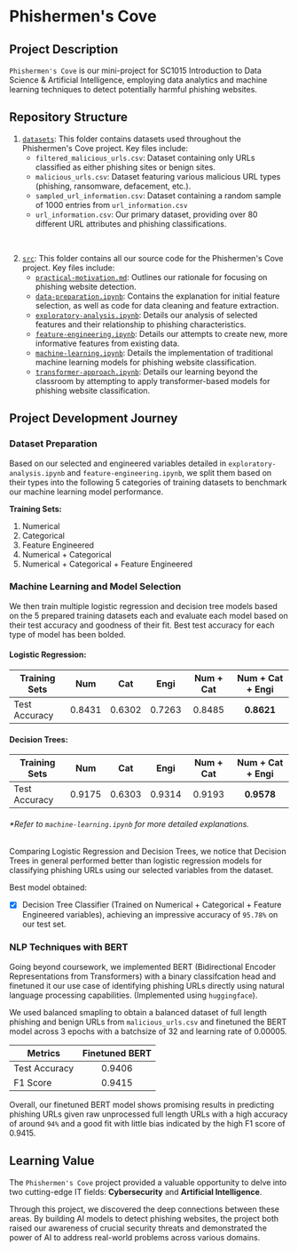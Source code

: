# Phishermen's Cove


## Project Description

`Phishermen's Cove` is our mini-project for SC1015 Introduction to Data Science & Artificial Intelligence, employing data analytics and machine learning techniques to detect potentially harmful phishing websites.


## Repository Structure

1. [`datasets`](https://github.com/aidanfora/Phishermens-Cove/tree/main/datasets): This folder contains datasets used throughout the Phishermen's Cove project. Key files include:
    - `filtered_malicious_urls.csv`: Dataset containing only URLs classified as either phishing sites or benign sites.
    - `malicious_urls.csv`: Dataset featuring various malicious URL types (phishing, ransomware, defacement, etc.).
    - `sampled_url_information.csv`: Dataset containing a random sample of 1000 entries from `url_information.csv`
    - `url_information.csv`: Our primary dataset, providing over 80 different URL attributes and phishing classifications.

<br>

2. [`src`](https://github.com/aidanfora/Phishermens-Cove/tree/main/src): This folder contains all our source code for the Phishermen's Cove project. Key files include:
    - [`practical-motivation.md`](https://github.com/aidanfora/Phishermens-Cove/blob/main/src/practical-motivation.md): Outlines our rationale for focusing on phishing website detection.
    - [`data-preparation.ipynb`](https://github.com/aidanfora/Phishermens-Cove/blob/main/src/data-preparation.ipynb): Contains the explanation for initial feature selection, as well as code for data cleaning and feature extraction.
    - [`exploratory-analysis.ipynb`](https://github.com/aidanfora/Phishermens-Cove/blob/main/src/exploratory-analysis.ipynb): Details our analysis of selected features and their relationship to phishing characteristics.
    - [`feature-engineering.ipynb`](https://github.com/aidanfora/Phishermens-Cove/blob/main/src/feature-engineering.ipynb): Details our attempts to create new, more informative features from existing data.
    - [`machine-learning.ipynb`](https://github.com/aidanfora/Phishermens-Cove/blob/main/src/machine-learning.ipynb): Details the implementation of traditional machine learning models for phishing website classification.
    - [`transformer-approach.ipynb`](https://github.com/aidanfora/Phishermens-Cove/blob/main/src/transformer-approach.ipynb): Details our learning beyond the classroom by attempting to apply transformer-based models for phishing website classification.


## Project Development Journey

### Dataset Preparation

Based on our selected and engineered variables detailed in `exploratory-analysis.ipynb` and `feature-engineering.ipynb`, we split them based on their types into the following 5 categories of training datasets to benchmark our machine learning model performance.

**Training Sets:**
1. Numerical
2. Categorical
3. Feature Engineered
4. Numerical + Categorical
5. Numerical + Categorical + Feature Engineered

### Machine Learning and Model Selection

We then train multiple logistic regression and decision tree models based on the 5 prepared training datasets each and evaluate each model based on their test accuracy and goodness of their fit. Best test accuracy for each type of model has been bolded.

#### Logistic Regression:


| Training Sets      | Num | Cat | Engi | Num + Cat | Num + Cat + Engi | 
|--------------------|:-------:|:----------:|:--------:|:-----------:|:------------:|
| Test Accuracy | 0.8431 |  0.6302   | 0.7263  |   0.8485   |   **0.8621**    |

#### Decision Trees:


| Training Sets      | Num | Cat | Engi | Num + Cat | Num + Cat + Engi | 
|--------------------|:-------:|:----------:|:--------:|:-----------:|:------------:|
| Test Accuracy | 0.9175 |  0.6303   | 0.9314  |   0.9193   |   **0.9578**    |


###### **Refer to `machine-learning.ipynb` for more detailed explanations.*

Comparing Logistic Regression and Decision Trees, we notice that Decision Trees in general performed better than logistic regression models for classifying phishing URLs using our selected variables from the dataset.

Best model obtained:
- [X] Decision Tree Classifier (Trained on Numerical + Categorical + Feature Engineered variables), achieving an impressive accuracy of `95.78%` on our test set.


### NLP Techniques with BERT

Going beyond coursework, we implemented BERT (Bidirectional Encoder Representations from Transformers) with a binary classifcation head and finetuned it our use case of identifying phishing URLs directly using natural language processing capabilities. (Implemented using `huggingface`).

We used balanced smapling to obtain a balanced dataset of full length phishing and benign URLs from `malicious_urls.csv` and finetuned the BERT model across 3 epochs with a batchsize of 32 and learning rate of 0.00005.

| Metrics      | Finetuned BERT | 
|--------------------|:-------:|
| Test Accuracy | 0.9406 |
| F1 Score | 0.9415 |

Overall, our finetuned BERT model shows promising results in predicting phishing URLs given raw unprocessed full length URLs with a high accuracy of around `94%` and a good fit with little bias indicated by the high F1 score of 0.9415.

## Learning Value

The `Phishermen's Cove` project provided a valuable opportunity to delve into two cutting-edge IT fields: **Cybersecurity** and **Artificial Intelligence**.

Through this project, we discovered the deep connections between these areas. By building AI models to detect phishing websites, the project both raised our awareness of crucial security threats and demonstrated the power of AI to address real-world problems across various domains.
